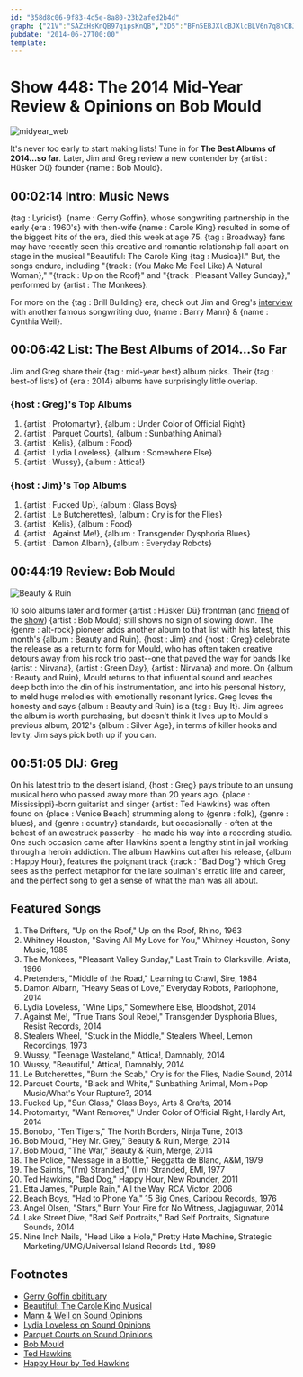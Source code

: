 ```yaml
---
id: "358d8c06-9f83-4d5e-8a80-23b2afed2b4d"
graph: {"21V":"SAZxHsKnQB97qipsKnQB","2D5":"BFn5EBJXlcBJXlcBLV6n7q8hCBJXlcBJXlceRBqrBJXlczZIiABFFQzBJXlcBFFQzBJ1Rl"}
pubdate: "2014-06-27T00:00"
template: 
---
```






# Show 448: The 2014 Mid-Year Review & Opinions on Bob Mould

![midyear_web](https://static.soundopinions.org/images/2014/midyear_web.jpg)

It's never too early to start making lists! Tune in for **The Best Albums of 2014…so far**. Later, Jim and Greg review a new contender by {artist : Hüsker Dü} founder {name : Bob Mould}.



## 00:02:14 Intro: Music News

{tag : Lyricist}  {name : Gerry Goffin}, whose songwriting partnership in the early {era : 1960's} with then-wife {name : Carole King} resulted in some of the biggest hits of the era, died this week at age 75. {tag : Broadway} fans may have recently seen this creative and romantic relationship fall apart on stage in the musical "Beautiful: The Carole King {tag : Musica}l." But, the songs endure, including "{track : (You Make Me Feel Like) A Natural Woman}," "{track : Up on the Roof}" and "{track : Pleasant Valley Sunday}," performed by {artist : The Monkees}.

For more on the {tag : Brill Building} era, check out Jim and Greg's [interview](http://www.soundopinions.org/show/291) with another famous songwriting duo, {name : Barry Mann} & {name : Cynthia Weil}.



## 00:06:42 List: The Best Albums of 2014...So Far

Jim and Greg share their {tag : mid-year best} album picks. Their {tag : best-of lists} of {era : 2014} albums have surprisingly little overlap.


### {host : Greg}'s Top Albums

1. {artist : Protomartyr}, {album : Under Color of Official Right}
2. {artist : Parquet Courts}, {album : Sunbathing Animal}
3. {artist : Kelis}, {album : Food}
4. {artist : Lydia Loveless}, {album : Somewhere Else}
5. {artist : Wussy}, {album : Attica!}


### {host : Jim}'s Top Albums

1. {artist : Fucked Up}, {album : Glass Boys}
2. {artist : Le Butcherettes}, {album : Cry is for the Flies}
3. {artist : Kelis}, {album : Food}
4. {artist : Against Me!}, {album : Transgender Dysphoria Blues}
5. {artist : Damon Albarn}, {album : Everyday Robots}



## 00:44:19 Review: Bob Mould

![Beauty & Ruin](https://static.soundopinions.org/assets/448/21V0.jpg)

10 solo albums later and former {artist : Hüsker Dü} frontman (and [friend]( show/119) of the [show]( show/295)) {artist : Bob Mould} still shows no sign of slowing down. The {genre : alt-rock} pioneer adds another album to that list with his latest, this month's {album : Beauty and Ruin}. {host : Jim} and {host : Greg} celebrate the release as a return to form for Mould, who has often taken creative detours away from his rock trio past--one that paved the way for bands like {artist : Nirvana}, {artist : Green Day}, {artist : Nirvana} and more. On {album : Beauty and Ruin}, Mould returns to that influential sound and reaches deep both into the din of his instrumentation, and into his personal history, to meld huge melodies with emotionally resonant lyrics. Greg loves the honesty and says {album : Beauty and Ruin} is a {tag : Buy It}. Jim agrees the album is worth purchasing, but doesn't think it lives up to Mould's previous album, 2012's {album : Silver Age}, in terms of killer hooks and levity. Jim says pick both up if you can.



## 00:51:05 DIJ: Greg

On his latest trip to the desert island, {host : Greg} pays tribute to an unsung musical hero who passed away more than 20 years ago. {place : Mississippi}-born guitarist and singer {artist : Ted Hawkins} was often found on {place : Venice Beach} strumming along to {genre : folk}, {genre : blues}, and {genre : country} standards, but occasionally - often at the behest of an awestruck passerby - he made his way into a recording studio. One such occasion came after Hawkins spent a lengthy stint in jail working through a heroin addiction. The album Hawkins cut after his release, {album : Happy Hour}, features the poignant track {track : "Bad Dog"} which Greg sees as the perfect metaphor for the late soulman's erratic life and career, and the perfect song to get a sense of what the man was all about.



## Featured Songs

1. The Drifters, "Up on the Roof," Up on the Roof,  Rhino, 1963
2. Whitney Houston, "Saving All My Love for You,"  Whitney Houston, Sony Music, 1985
3. The Monkees, "Pleasant Valley Sunday," Last Train to Clarksville,  Arista, 1966
4. Pretenders, "Middle of the Road,"  Learning to Crawl,  Sire, 1984
5. Damon Albarn,  "Heavy Seas of Love,"  Everyday Robots, Parlophone, 2014
6. Lydia Loveless,  "Wine Lips," Somewhere Else,  Bloodshot, 2014
7. Against Me!,  "True Trans Soul Rebel," Transgender Dysphoria Blues, Resist Records, 2014
8. Stealers Wheel, "Stuck in the Middle," Stealers Wheel,  Lemon Recordings, 1973
9. Wussy, "Teenage Wasteland,"  Attica!,  Damnably, 2014
10. Wussy,  "Beautiful,"  Attica!,  Damnably, 2014
11. Le Butcherettes, "Burn the Scab," Cry is for the Flies, Nadie Sound, 2014
12. Parquet Courts, "Black and White," Sunbathing Animal, Mom+Pop Music/What's Your Rupture?, 2014
13. Fucked Up, "Sun Glass," Glass Boys,  Arts & Crafts, 2014
14. Protomartyr, "Want Remover," Under Color of Official Right, Hardly Art, 2014
15. Bonobo, "Ten Tigers," The North Borders, Ninja Tune, 2013
16. Bob Mould,  "Hey Mr. Grey," Beauty & Ruin, Merge, 2014
17. Bob Mould, "The War," Beauty & Ruin, Merge, 2014
18. The Police, "Message in a Bottle," Reggatta de Blanc, A&M, 1979
19. The Saints, "(I'm) Stranded," (I'm) Stranded, EMI, 1977
20. Ted Hawkins, "Bad Dog," Happy Hour, New Rounder, 2011
21. Etta James, "Purple Rain,"  All the Way, RCA Victor, 2006
22. Beach Boys, "Had to Phone Ya," 15 Big Ones, Caribou Records, 1976
23. Angel Olsen, "Stars,"  Burn Your Fire for No Witness,  Jagjaguwar, 2014
24. Lake Street Dive, "Bad Self Portraits," Bad Self Portraits, Signature Sounds, 2014
25. Nine Inch Nails, "Head Like a Hole," Pretty Hate Machine, Strategic Marketing/UMG/Universal Island Records Ltd., 1989



## Footnotes

- [Gerry Goffin obitituary](http://www.nytimes.com/2014/06/20/arts/music/gerry-goffin-prolific-pop-songwriter-is-dead-at-75.html?_r=0)
- [Beautiful: The Carole King Musical](http://www.beautifulonbroadway.com/)
- [Mann & Weil on Sound Opinions](http://www.soundopinions.org/show/291)
- [Lydia Loveless on Sound Opinions](http://www.soundopinions.org/show/348/)
- [Parquet Courts on Sound Opinions](http://www.soundopinions.org/show/415)
- [Bob Mould](http://www.bobmould.com/)
- [Ted Hawkins](http://www.independent.co.uk/news/people/obituary-ted-hawkins-1567807.html)
- [Happy Hour by Ted Hawkins](http://www.amazon.com/Happy-Hour-Ted-Hawkins/dp/B0000002VO)
